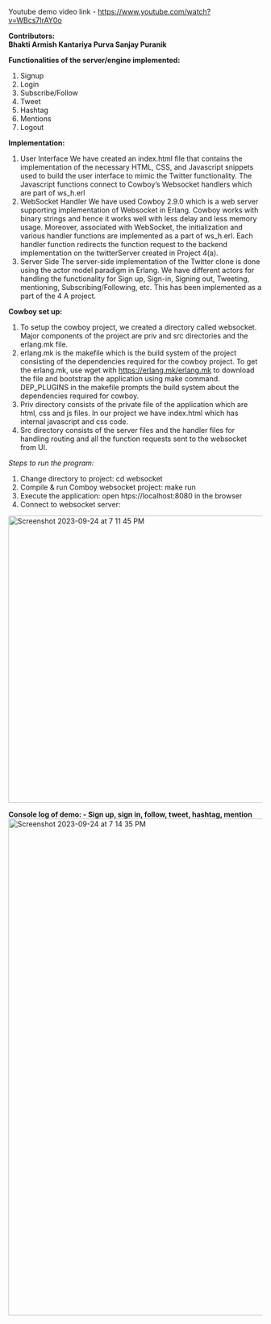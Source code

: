 Youtube demo video link - https://www.youtube.com/watch?v=WBcs7IrAY0o

**Contributors:**  
**Bhakti Armish Kantariya 
Purva Sanjay Puranik**

**Functionalities of the server/engine implemented:**  
1. Signup
2. Login
3. Subscribe/Follow
4. Tweet
5. Hashtag
6. Mentions
7. Logout
   
**Implementation:**  
1. User Interface
We have created an index.html file that contains the implementation of the
necessary HTML, CSS, and Javascript snippets used to build the user interface to
mimic the Twitter functionality. The Javascript functions connect to Cowboy’s
Websocket handlers which are part of ws_h.erl
2. WebSocket Handler
We have used Cowboy 2.9.0 which is a web server supporting
implementation of Websocket in Erlang. Cowboy works with binary strings and
hence it works well with less delay and less memory usage. Moreover, associated
with WebSocket, the initialization and various handler functions are implemented
as a part of ws_h.erl. Each handler function redirects the function request to the
backend implementation on the twitterServer created in Project 4(a).
3. Server Side
The server-side implementation of the Twitter clone is done using the actor
model paradigm in Erlang. We have different actors for handling the functionality
for Sign up, Sign-in, Signing out, Tweeting, mentioning, Subscribing/Following,
etc. This has been implemented as a part of the 4 A project.

**Cowboy set up:**  
1. To setup the cowboy project, we created a directory called websocket. Major
components of the project are priv and src directories and the erlang.mk
file.  
2. erlang.mk is the makefile which is the build system of the project consisting
of the dependencies required for the cowboy project. To get the erlang.mk,
use wget with https://erlang.mk/erlang.mk to download the file and bootstrap
the application using make command. DEP_PLUGINS in the makefile
prompts the build system about the dependencies required for cowboy.  
3. Priv directory consists of the private file of the application which are html,
css and js files. In our project we have index.html which has internal
javascript and css code.  
4. Src directory consists of the server files and the handler files for handling
routing and all the function requests sent to the websocket from UI.

_Steps to run the program:_  
1. Change directory to project: cd websocket
2. Compile & run Comboy websocket project: make run
3. Execute the application: open htps://localhost:8080 in the browser
4. Connect to websocket server:

<img width="569" alt="Screenshot 2023-09-24 at 7 11 45 PM" src="https://github.com/bhakti-kantariya/dosp-cop5615-projects/assets/36333782/7abcd850-fbab-4faa-8cb4-de3cc3d681ad">  


**Console log of demo: - Sign up, sign in, follow, tweet, hashtag, mention**
<img width="984" alt="Screenshot 2023-09-24 at 7 14 35 PM" src="https://github.com/bhakti-kantariya/dosp-cop5615-projects/assets/36333782/6653ab49-6089-4d39-b7d6-c2676742f46b">


